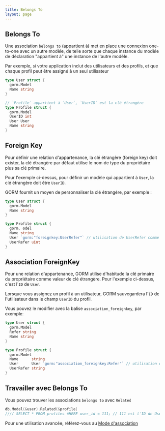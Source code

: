 ```yaml
---
title: Belongs To
layout: page
---
```


## Belongs To

Une association `belongs to` (appartient à) met en place une connexion one-to-one avec un autre modèle, de telle sorte que chaque instance du modèle de déclaration "appartient à" une instance de l'autre modèle.

Par exemple, si votre application inclut des utilisateurs et des profils, et que chaque profil peut être assigné à un seul utilisateur

```go
type User struct {
  gorm.Model
  Name string
}

// `Profile` appartient à `User`, `UserID` est la clé étrangère
type Profile struct {
  gorm.Model
  UserID int
  User User
  Name string
}
```

## Foreign Key

Pour définir une relation d'appartenance, la clé étrangère (foreign key) doit exister, la clé étrangère par défaut utilise le nom de type du propriétaire plus sa clé primaire.

Pour l'exemple ci-dessus, pour définir un modèle qui appartient à `User`, la clé étrangère doit être `UserID`.

GORM fournit un moyen de personnaliser la clé étrangère, par exemple :

```go
type User struct {
  gorm.Model
  Name string
}

type Profile struct {
  gorm. odel
  Name string
  User `gorm:"foreignkey:UserRefer"` // utilisation de UserRefer comme clé étrangère
  UserRefer uint
}
```

## Association ForeignKey

Pour une relation d'appartenance, GORM utilise d'habitude la clé primaire du propriétaire comme valeur de clé étrangère. Pour l'exemple ci-dessus, c'est l'`ID` de `User`.

Lorsque vous assignez un profil à un utilisateur, GORM sauvegardera l'`ID` de l'utilisateur dans le champ `UserID` du profil.

Vous pouvez le modifier avec la balise `association_foreignkey`, par exemple:

```go
type User struct {
  gorm.Model
  Refer string
  Name string
}

type Profile struct {
  gorm.Model
  Name      string
  User      User `gorm:"association_foreignkey:Refer"` // utilisation de l'attribut Refer comme association de clé étrangère
  UserRefer string
}
```

## Travailler avec Belongs To

Vous pouvez trouver les associations `belongs to` avec `Related`

```go
db.Model(&user).Related(&profile)
//// SELECT * FROM profiles WHERE user_id = 111; // 111 est l'ID de User
```

Pour une utilisation avancée, référez-vous au [Mode d'association](associations.html#Association-Mode)
